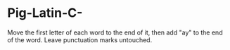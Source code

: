 # Pig-Latin-C-
Move the first letter of each word to the end of it, then add "ay" to the end of the word. Leave punctuation marks untouched.

